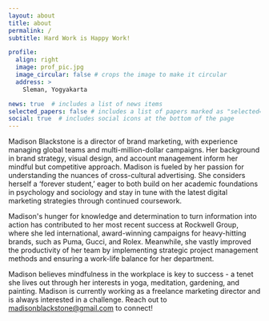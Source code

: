 ```yaml
---
layout: about
title: about
permalink: /
subtitle: Hard Work is Happy Work!

profile:
  align: right
  image: prof_pic.jpg
  image_circular: false # crops the image to make it circular
  address: >
    Sleman, Yogyakarta

news: true  # includes a list of news items
selected_papers: false # includes a list of papers marked as "selected={true}"
social: true  # includes social icons at the bottom of the page
---
```


Madison Blackstone is a director of brand marketing, with experience managing global teams and multi-million-dollar campaigns. Her background in brand strategy, visual design, and account management inform her mindful but competitive approach. Madison is fueled by her passion for understanding the nuances of cross-cultural advertising. She considers herself a ‘forever student,’ eager to both build on her academic foundations in psychology and sociology and stay in tune with the latest digital marketing strategies through continued coursework.

Madison's hunger for knowledge and determination to turn information into action has contributed to her most recent success at Rockwell Group, where she led international, award-winning campaigns for heavy-hitting brands, such as Puma, Gucci, and Rolex. Meanwhile, she vastly improved the productivity of her team by implementing strategic project management methods and ensuring a work-life balance for her department.

Madison believes mindfulness in the workplace is key to success - a tenet she lives out through her interests in yoga, meditation, gardening, and painting. Madison is currently working as a freelance marketing director and is always interested in a challenge. Reach out to madisonblackstone@gmail.com to connect!